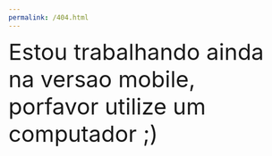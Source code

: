 ```yaml
---
permalink: /404.html
---
```





<h404 style="font-size:40px;">Estou trabalhando ainda na versao mobile, porfavor utilize um computador ;)</h1>

